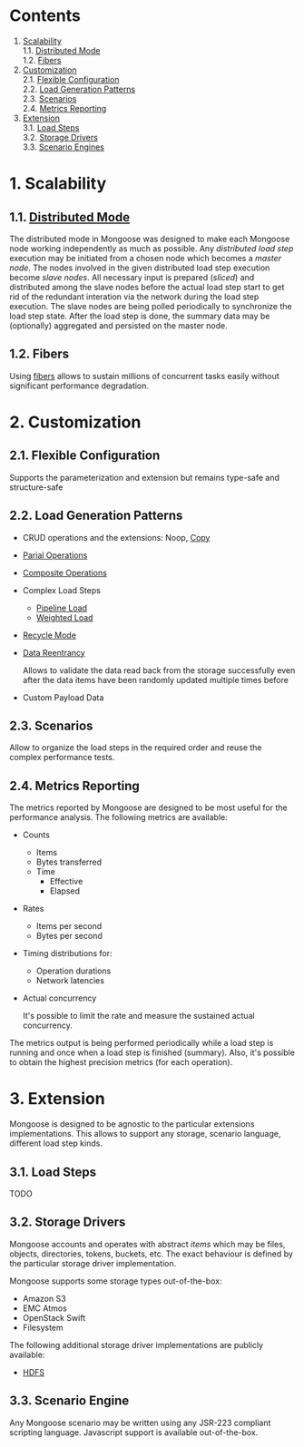 # Contents

1. [Scalability](#1-scalability)<br/>
 1.1. [Distributed Mode](#11-distributed-mode)<br/>
 1.2. [Fibers](#12-fibers)<br/>
2. [Customization](#2-customization)<br/>
 2.1. [Flexible Configuration](#21-flexible-configuration)<br/>
 2.2. [Load Generation Patterns](#22-load-generation-patterns)<br/>
 2.3. [Scenarios](#23-scenarios)<br/>
 2.4. [Metrics Reporting](#24-metrics-reporting)<br/>
3. [Extension](#3-extension)<br/>
 3.1. [Load Steps](#31-load-steps)<br/>
 3.2. [Storage Drivers](#32-storage-drivers)<br/>
 3.3. [Scenario Engines](#33-scenario-engine)<br/>

# 1. Scalability

## 1.1. [Distributed Mode](design/distributed_mode.md)

The distributed mode in Mongoose was designed to make each Mongoose node working independently as
much as possible. Any *distributed load step* execution may be initiated from a chosen node which
becomes a *master node*. The nodes involved in the given distributed load step execution become
*slave nodes*. All necessary input is prepared (*sliced*) and distributed among the slave nodes
before the actual load step start to get rid of the redundant interation via the network during the
load step execution. The slave nodes are being polled periodically to synchronize the load step
state. After the load step is done, the summary data may be (optionally) aggregated and persisted on
the master node.

## 1.2. Fibers

Using [fibers](https://github.com/akurilov/fiber4j) allows to sustain millions of concurrent tasks
easily without significant performance degradation.

# 2. Customization

## 2.1. Flexible Configuration

Supports the parameterization and extension but remains type-safe and structure-safe

## 2.2. Load Generation Patterns

* CRUD operations and the extensions: Noop, [Copy](design/copy_mode.md)

* [Parial Operations](design/byte_range_operations.md)

* [Composite Operations](design/storage_side_concatenation.md)

* Complex Load Steps
    * [Pipeline Load](design/pipeline_load.md)
    * [Weighted Load](design/weighted_load.md)
* [Recycle Mode](design/recycle_mode.md)

* [Data Reentrancy](design/data_reentrancy.md)

  Allows to validate the data read back from the storage successfully
  even after the data items have been randomly updated multiple times
  before

* Custom Payload Data

## 2.3. Scenarios

Allow to organize the load steps in the required order and reuse the
complex performance tests.

## 2.4. Metrics Reporting

The metrics reported by Mongoose are designed to be most useful for the
performance analysis. The following metrics are available:

* Counts

  * Items
  * Bytes transferred
  * Time
    * Effective
    * Elapsed

* Rates

  * Items per second
  * Bytes per second

* Timing distributions for:

  * Operation durations
  * Network latencies

* Actual concurrency

  It's possible to limit the rate and measure the sustained actual
  concurrency.

The metrics output is being performed periodically while a load step
is running and once when a load step is finished (summary). Also, it's
possible to obtain the highest precision metrics (for each
operation).

# 3. Extension

Mongoose is designed to be agnostic to the particular extensions
implementations. This allows to support any storage, scenario language,
different load step kinds.

## 3.1. Load Steps

TODO

## 3.2. Storage Drivers

Mongoose accounts and operates with abstract *items* which may be files,
objects, directories, tokens, buckets, etc. The exact behaviour is
defined by the particular storage driver implementation.

Mongoose supports some storage types out-of-the-box:
* Amazon S3
* EMC Atmos
* OpenStack Swift
* Filesystem

The following additional storage driver implementations are publicly
available:
* [HDFS](https://github.com/emc-mongoose/mongoose-storage-driver-hdfs)

## 3.3. Scenario Engine

Any Mongoose scenario may be written using any JSR-223 compliant
scripting language. Javascript support is available out-of-the-box.
